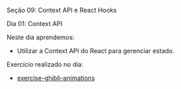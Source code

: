 Seção 09: Context API e React Hooks

Dia 01: Context API

Neste dia aprendemos:

- Utilizar a Context API do React para gerenciar estado. 

Exercício realizado no dia:

- [exercise-ghibli-animations](https://github.com/FredericoTP/exercise-ghibli-animations)